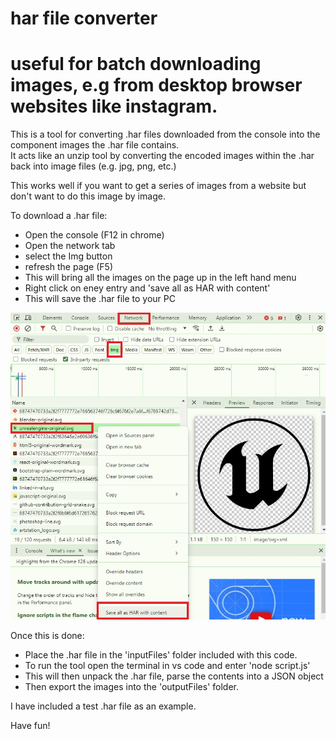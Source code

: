 # har file converter  
# useful for batch downloading images, e.g from desktop browser websites like instagram.   

This is a tool for converting .har files downloaded from the console into the component images the .har file contains.  
It acts like an unzip tool by converting the encoded images within the .har back into image files (e.g. jpg, png, etc.)  

This works well if you want to get a series of images from a website but don't want to do this image by image.  

To download a .har file:  
- Open the console (F12 in chrome)  
- Open the network tab  
- select the Img button  
- refresh the page (F5)  
- This will bring all the images on the page up in the left hand menu    
- Right click on eney entry and 'save all as HAR with content'  
- This will save the .har file to your PC  

 ![How to export a .har](/img/How_to_export_har.jpg)  

Once this is done:
- Place the .har file in the 'inputFiles' folder included with this code.  
- To run the tool open the terminal in vs code and enter 'node script.js'  
- This will then unpack the .har file, parse the contents into a JSON object   
- Then export the images into the 'outputFiles' folder.   

I have included a test .har file as an example.  

Have fun! 